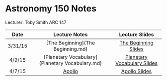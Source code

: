 # Astronomy 150 Notes
Lecturer: Toby Smith
ARC 147

|Date|Lecture Notes|Lecture Slides|
|:--:|:--:|:--:|
|3/31/15|[The Beginning](The Beginning.md)|[The Beginning Slides](http://www.astro.washington.edu/users/smith/Astro150/Lectures/Intro/Slide0.html)|
|4/2/15|[Planetary Vocabulary](Planetary Vocabulary.md)|[Planetary Vocabulary Slides](http://www.astro.washington.edu/users/smith/Astro150/Lectures/Vocab/Slide0.html)|
|4/7/15|[Apollo](Apollo.md)|[Apollo Slides](http://www.astro.washington.edu/users/smith/Astro150/Lectures/Apollo/Slide0.html)|
